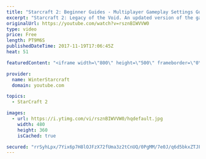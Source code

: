 ```yaml
---
title: "Starcraft 2: Beginner Guides - Multiplayer Gameplay Settings Guide and Recommendations (Updated)"
excerpt: "Starcraft 2: Legacy of the Void. An updated version of the gameplay/controls and region settings guide for Legacy of the Void, going over the changes and reiterating my recommended settings, as well as the settings I use as a Grandmaster player.  Thanks for watching and hope you enjoy!  I am a Grandmasters"
originalUrl: https://youtube.com/watch?v=rsznBIWVVW0
type: video
price: Free
length: PT9M6S
publishedDateTime: 2017-11-19T17:06:45Z
heat: 51

featuredContent: "<iframe width=\"800\" height=\"500\" frameborder=\"0\" src=\"https://www.youtube.com/embed/rsznBIWVVW0\" allow=\"accelerometer; autoplay; encrypted-media; gyroscope; picture-in-picture\" allowfullscreen></iframe>"

provider:
  name: WinterStarcraft
  domain: youtube.com

topics:
  - StarCraft 2

images:
  - url: https://i.ytimg.com/vi/rsznBIWVVW0/hqdefault.jpg
    width: 480
    height: 360
    isCached: true

secured: "rrSyhLpx/7Yix6p7H8lOJFzX72fUma3z2tCnUQ/0PgMM/7e0J/q6d5bkxZTJFNyg4nQgMZa8K5gPyCl9xzw8qWsU95Z5wEuwGe7uv3dhiPevmk1cIrxAocz7xGWVOR/s6kFizt7tXc2JmHqgpN4gOhG0AFW7YoDVvr6fPqtqv7n9hx4xBleDAsCu8wgZA9lBAh5Xlc+u8UmMlVkyO6QYZ6wJ4fMIc1OJZEOpzAQFCxtHDLgfPpXldhVXN3eJUvX0n6TT4fdU5DRfFBV8eXcB1Tit34Fle+5Sl+SaYwEwMmtBIrGL8yMtXUYqAhmjjPVxfB0L/Ju+ZLVp+oEkCG7zwzUYDoLlFKTw8TktvKxBYF76vB/pSNis3xx3KpCGEifDB7kwb/AeNNLe/C/wMVd3J+lfna6dBlfY4hbaztsIyic=;LYpwU55JPk/oFZ5ElJgZYA=="
---
```


